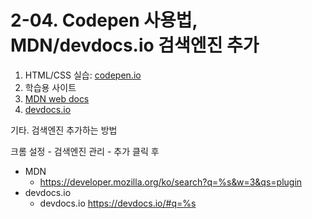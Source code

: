 # 2-04. Codepen 사용법, MDN/devdocs.io 검색엔진 추가

1. HTML/CSS 실습: [codepen.io](https://codepen.io/)
1. 학습용 사이트
1. [MDN web docs](https://developer.mozilla.org/)
1. [devdocs.io](https://devdocs.io/)

기타. 검색엔진 추가하는 방법

크롬 설정 - 검색엔진 관리 - 추가 클릭 후

- MDN
  - https://developer.mozilla.org/ko/search?q=%s&w=3&qs=plugin
- devdocs.io
  - devdocs.io
    https://devdocs.io/#q=%s
